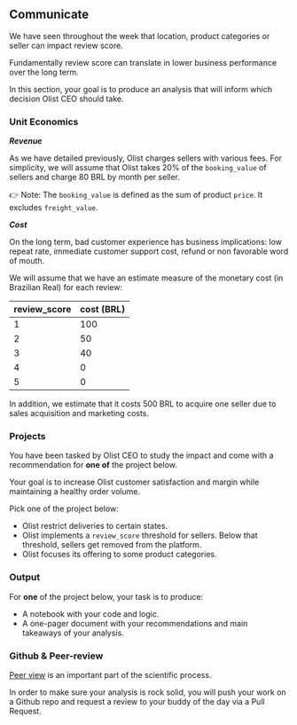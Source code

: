 ## Communicate 

We have seen throughout the week that location, product categories or seller can impact review score. 

Fundamentally review score can translate in lower business performance over the long term. 

In this section, your goal is to produce an analysis that will inform which decision Olist CEO should take. 

### Unit Economics 

***Revenue***

As we have detailed previously, Olist charges sellers with various fees. For simplicity, we will assume that Olist takes 20% of the `booking_value` of sellers and charge 80 BRL by month per seller. 

👉 Note: The `booking_value` is defined as the sum of product `price`. It excludes `freight_value`. 

***Cost***

On the long term, bad customer experience has business implications: low repeat rate, immediate customer support cost, refund or non favorable word of mouth.

We will assume that we have an estimate measure of the monetary cost (in Brazilian Real) for each review: 

review_score|cost (BRL)
---|---
1|100
2|50
3|40
4|0
5|0

In addition, we estimate that it costs 500 BRL to acquire one seller due to sales acquisition and marketing costs. 

### Projects 

You have been tasked by Olist CEO to study the impact and come with a recommendation for **one of** the project below. 

Your goal is to increase Olist customer satisfaction and margin while maintaining a healthy order volume. 

Pick one of the project below: 

- Olist restrict deliveries to certain states. 
- Olist implements a `review_score` threshold for sellers. Below that threshold, sellers get removed from the platform. 
- Olist focuses its offering to some product categories.

### Output 

For **one** of the project below, your task is to produce: 

- A notebook with your code and logic. 
- A one-pager document with your recommendations and main takeaways of your analysis. 

### Github & Peer-review 

[Peer view](https://en.wikipedia.org/wiki/Peer_review) is an important part of the scientific process. 

In order to make sure your analysis is rock solid, you will push your work on a Github repo and request a review to your buddy of the day via a Pull Request. 